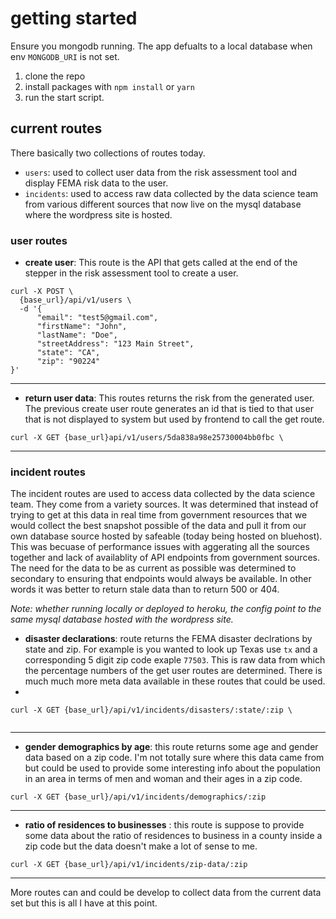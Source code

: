 # getting started

Ensure you mongodb running.  The app defualts to a local database when env `MONGODB_URI` is not set.  

1.  clone the repo
2.  install packages with `npm install` or `yarn`
3.  run the start script. 

## current routes

There basically two collections of routes today.  
- `users`: used to collect user data from the risk assessment tool and display FEMA risk data to the user.
- `incidents`: used to access raw data collected by the data science team from various different sources that now live on the mysql database where the wordpress site is hosted. 

### user routes

- **create user**: This route is the API that gets called at the end of the stepper in the risk assessment tool to create a user.
```
curl -X POST \
  {base_url}/api/v1/users \
  -d '{
	  "email": "test5@gmail.com",
      "firstName": "John",
      "lastName": "Doe",
      "streetAddress": "123 Main Street",
      "state": "CA",
      "zip": "90224"
}'
```
---
- **return user data**: This routes returns the risk from the generated user.  The previous create user route generates an id that is tied to that user that is not displayed to system but used by frontend to call the get route.  

```
curl -X GET {base_url}api/v1/users/5da838a98e25730004bb0fbc \
```
---

### incident routes

The incident routes are used to access data collected by the data science team.  They come from a variety sources.  It was determined that instead of trying to get at this data in real time from government resources that we would collect the best snapshot possible of the data and pull it from our own database source hosted by safeable (today being hosted on bluehost).  This was becuase of performance issues with aggerating all the sources together and lack of availablity of API endpoints from government sources.  The need for the data to be as current as possible was determined to secondary to ensuring that endpoints would always be available.  In other words it was better to return stale data than to return 500 or 404.  

_Note: whether running locally or deployed to heroku, the config point to the same mysql database hosted with the wordpress site._

* **disaster declarations**: route returns the FEMA disaster declrations by state and zip.  For example is you wanted to look up Texas use `tx` and a corresponding 5 digit zip code exaple `77503`.  This is raw data from which the percentage numbers of the get user routes are determined.  There is much much more meta data available in these routes that could be used.  
* 
```
curl -X GET {base_url}/api/v1/incidents/disasters/:state/:zip \
 
```
---

* **gender demographics by age**: this route returns some age and gender data based on a zip code.  I'm not totally sure where this data came from but could be used to provide some interesting info about the population in an area in terms of men and woman and their ages in a zip code.  

```
curl -X GET {base_url}/api/v1/incidents/demographics/:zip 

```
---

* **ratio of residences to businesses** : this route is suppose to provide some data about the ratio of residences to business in a county inside a zip code but the data doesn't make a lot of sense to me.  

```
curl -X GET {base_url}/api/v1/incidents/zip-data/:zip

```

---

More routes can and could be develop to collect data from the current data set but this is all I have at this point. 


